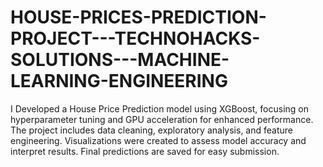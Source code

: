 # HOUSE-PRICES-PREDICTION-PROJECT---TECHNOHACKS-SOLUTIONS---MACHINE-LEARNING-ENGINEERING
I Developed a House Price Prediction model using XGBoost, focusing on hyperparameter tuning and GPU acceleration for enhanced performance. The project includes data cleaning, exploratory analysis, and feature engineering. Visualizations were created to assess model accuracy and interpret results. Final predictions are saved for easy submission.
